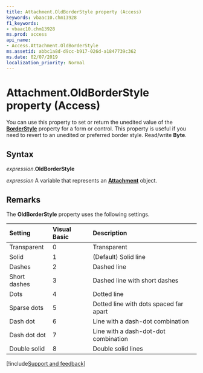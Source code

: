 ```yaml
---
title: Attachment.OldBorderStyle property (Access)
keywords: vbaac10.chm13928
f1_keywords:
- vbaac10.chm13928
ms.prod: access
api_name:
- Access.Attachment.OldBorderStyle
ms.assetid: abbc1a8d-d9cc-b917-026d-a1847739c362
ms.date: 02/07/2019
localization_priority: Normal
---
```



# Attachment.OldBorderStyle property (Access)

You can use this property to set or return the unedited value of the **[BorderStyle](access.attachment.borderstyle.md)** property for a form or control. This property is useful if you need to revert to an unedited or preferred border style. Read/write **Byte**.


## Syntax

_expression_.**OldBorderStyle**

_expression_ A variable that represents an **[Attachment](Access.Attachment.md)** object.


## Remarks

The **OldBorderStyle** property uses the following settings.

|Setting|Visual Basic|Description|
|:-----|:-----|:-----|
|Transparent|0|Transparent|
|Solid|1|(Default) Solid line|
|Dashes|2|Dashed line|
|Short dashes|3|Dashed line with short dashes|
|Dots|4|Dotted line|
|Sparse dots|5|Dotted line with dots spaced far apart|
|Dash dot|6|Line with a dash-dot combination|
|Dash dot dot|7|Line with a dash-dot-dot combination|
|Double solid|8|Double solid lines|



[!include[Support and feedback](~/includes/feedback-boilerplate.md)]